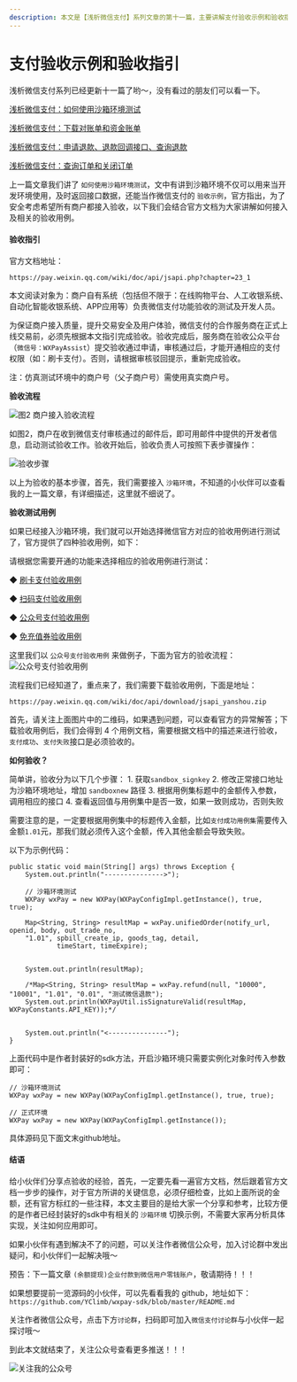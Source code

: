 ```yaml
---
description: 本文是【浅析微信支付】系列文章的第十一篇，主要讲解支付验收示例和验收指引。
---
```


# 支付验收示例和验收指引

浅析微信支付系列已经更新十一篇了哟～，没有看过的朋友们可以看一下。

[浅析微信支付：如何使用沙箱环境测试](https://mp.weixin.qq.com/s/WmnsCnIrhN9STbvrNTQOiA)

[浅析微信支付：下载对账单和资金账单](https://mp.weixin.qq.com/s/XCR1Ts-uabuC573_vLb3Qg)

[浅析微信支付：申请退款、退款回调接口、查询退款](https://mp.weixin.qq.com/s/IyWjWB__-VsqKO8SL0DL3Q)

[浅析微信支付：查询订单和关闭订单](https://mp.weixin.qq.com/s/SG4sTHsUKKJF-_Qgpjh0jA)

上一篇文章我们讲了 `如何使用沙箱环境测试`，文中有讲到沙箱环境不仅可以用来当开发环境使用，及时返回接口数据，还能当作微信支付的 `验收示例`，官方指出，为了安全考虑希望所有商户都接入验收，以下我们会结合官方文档为大家讲解如何接入及相关的验收用例。

#### 验收指引

官方文档地址：

```text
https://pay.weixin.qq.com/wiki/doc/api/jsapi.php?chapter=23_1
```

本文阅读对象为：商户自有系统（包括但不限于：在线购物平台、人工收银系统、自动化智能收银系统、APP应用等）负责微信支付功能验收的测试及开发人员。

为保证商户接入质量，提升交易安全及用户体验，微信支付的合作服务商在正式上线交易前，必须先根据本文指引完成验收。验收完成后，服务商在验收公众平台（`微信号：WXPayAssist`）提交验收通过申请，审核通过后，才能开通相应的支付权限（如：刷卡支付）。否则，请根据审核驳回提示，重新完成验收。

注：仿真测试环境中的商户号（父子商户号）需使用真实商户号。

**验收流程**

![&#x56FE;2 &#x5546;&#x6237;&#x63A5;&#x5165;&#x9A8C;&#x6536;&#x6D41;&#x7A0B;](https://img-blog.csdnimg.cn/20181113200711866.png?x-oss-process=image/watermark,type_ZmFuZ3poZW5naGVpdGk,shadow_10,text_aHR0cHM6Ly9ibG9nLmNzZG4ubmV0L1lDbGltYg==,size_16,color_FFFFFF,t_70)

如图2，商户在收到微信支付审核通过的邮件后，即可用邮件中提供的开发者信息，启动测试验收工作。验收开始后，验收负责人可按照下表步骤操作：

![&#x9A8C;&#x6536;&#x6B65;&#x9AA4;](https://img-blog.csdnimg.cn/20181113200728186.png?x-oss-process=image/watermark,type_ZmFuZ3poZW5naGVpdGk,shadow_10,text_aHR0cHM6Ly9ibG9nLmNzZG4ubmV0L1lDbGltYg==,size_16,color_FFFFFF,t_70)

以上为验收的基本步骤，首先，我们需要接入 `沙箱环境`，不知道的小伙伴可以查看我的上一篇文章，有详细描述，这里就不细说了。

**验收测试用例**

如果已经接入沙箱环境，我们就可以开始选择微信官方对应的验收用例进行测试了，官方提供了四种验收用例，如下：

请根据您需要开通的功能来选择相应的验收用例进行测试：

◆ [刷卡支付验收用例](https://pay.weixin.qq.com/wiki/doc/api/jsapi.php?chapter=23_11) 

◆ [扫码支付验收用例](https://pay.weixin.qq.com/wiki/doc/api/jsapi.php?chapter=23_12) 

◆ [公众号支付验收用例](https://pay.weixin.qq.com/wiki/doc/api/jsapi.php?chapter=23_13) 

◆ [免充值券验收用例](https://pay.weixin.qq.com/wiki/doc/api/jsapi.php?chapter=23_15)

这里我们以 `公众号支付验收用例` 来做例子，下面为官方的验收流程： ![&#x516C;&#x4F17;&#x53F7;&#x652F;&#x4ED8;&#x9A8C;&#x6536;&#x7528;&#x4F8B;](https://img-blog.csdnimg.cn/20181113200745632.png?x-oss-process=image/watermark,type_ZmFuZ3poZW5naGVpdGk,shadow_10,text_aHR0cHM6Ly9ibG9nLmNzZG4ubmV0L1lDbGltYg==,size_16,color_FFFFFF,t_70)

流程我们已经知道了，重点来了，我们需要下载验收用例，下面是地址：

```text
https://pay.weixin.qq.com/wiki/doc/api/download/jsapi_yanshou.zip
```

首先，请关注上面图片中的二维码，如果遇到问题，可以查看官方的异常解答；下载验收用例后，我们会得到 4 个用例文档，需要根据文档中的描述来进行验收，`支付成功`、`支付失败`接口是必须验收的。

**如何验收？**

简单讲，验收分为以下几个步骤： 1. 获取`sandbox_signkey` 2. 修改正常接口地址为沙箱环境地址，增加 `sandboxnew` 路径 3. 根据用例集标题中的金额传入参数，调用相应的接口 4. 查看返回值与用例集中是否一致，如果一致则成功，否则失败

需要注意的是，一定要根据用例集中的标题传入金额，比如`支付成功用例集`需要传入金额`1.01`元，那我们就必须传入这个金额，传入其他金额会导致失败。

以下为示例代码：

```text
public static void main(String[] args) throws Exception {
    System.out.println("--------------->");

    // 沙箱环境测试
    WXPay wxPay = new WXPay(WXPayConfigImpl.getInstance(), true, true);

    Map<String, String> resultMap = wxPay.unifiedOrder(notify_url, openid, body, out_trade_no, 
    "1.01", spbill_create_ip, goods_tag, detail,
            timeStart, timeExpire);


    System.out.println(resultMap);

    /*Map<String, String> resultMap = wxPay.refund(null, "10000", "10001", "1.01", "0.01", "测试微信退款");
    System.out.println(WXPayUtil.isSignatureValid(resultMap, WXPayConstants.API_KEY));*/


    System.out.println("<---------------");
}
```

上面代码中是作者封装好的sdk方法，开启沙箱环境只需要实例化对象时传入参数即可：

```text
// 沙箱环境测试
WXPay wxPay = new WXPay(WXPayConfigImpl.getInstance(), true, true);

// 正式环境
WXPay wxPay = new WXPay(WXPayConfigImpl.getInstance());
```

具体源码见下面文末github地址。

#### 结语

给小伙伴们分享点验收的经验，首先，一定要先看一遍官方文档，然后跟着官方文档一步步的操作，对于官方所讲的关键信息，必须仔细检查，比如上面所说的金额，还有官方标红的一些注释，本文主要目的是给大家一个分享和参考，比较方便的是作者已经封装好的sdk中有相关的 `沙箱环境` 切换示例，不需要大家再分析具体实现，关注如何应用即可。

如果小伙伴有遇到解决不了的问题，可以关注作者微信公众号，加入讨论群中发出疑问，和小伙伴们一起解决哦～

预告：下一篇文章 `(余额提现)企业付款到微信用户零钱账户`，敬请期待！！！

​如果想要提前一览源码的小伙伴，可以先看看我的 github，地址如下： ​ ​`​https://github.com/YClimb/wxpay-sdk/blob/master/README.md ​`

关注作者微信公众号，点击下方`讨论群`，扫码即可加入`微信支付讨论群`与小伙伴一起探讨哦～

到此本文就结束了，关注公众号查看更多推送！！！

![&#x5173;&#x6CE8;&#x6211;&#x7684;&#x516C;&#x4F17;&#x53F7;](https://img-blog.csdn.net/20180130111432962?watermark/2/text/aHR0cDovL2Jsb2cuY3Nkbi5uZXQvWUNsaW1i/font/5a6L5L2T/fontsize/400/fill/I0JBQkFCMA==/dissolve/70/gravity/SouthEast)

